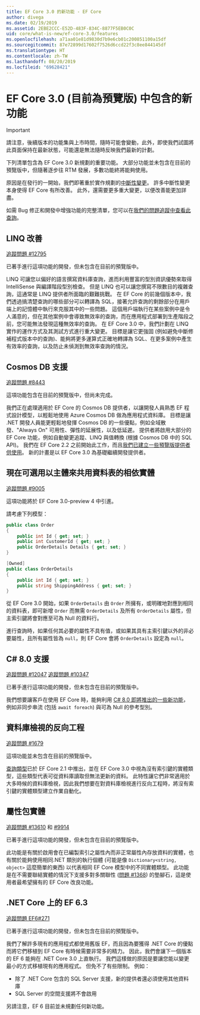 ```yaml
---
title: EF Core 3.0 的新功能 - EF Core
author: divega
ms.date: 02/19/2019
ms.assetid: 2EBE2CCC-E52D-483F-834C-8877F5EB0C0C
uid: core/what-is-new/ef-core-3.0/features
ms.openlocfilehash: a71aa01e81d9830d7b9e6cb01c200851100a15df
ms.sourcegitcommit: 87e72899d17602f7526d6ccd22f3c8ee844145df
ms.translationtype: HT
ms.contentlocale: zh-TW
ms.lasthandoff: 08/20/2019
ms.locfileid: "69628421"
---
```

# <a name="new-features-included-in-ef-core-30-currently-in-preview"></a>EF Core 3.0 (目前為預覽版) 中包含的新功能

> [!IMPORTANT]
> 請注意，後續版本的功能集與上市時間，隨時可能會變動，此外，即使我們試圖將此頁面保持在最新狀態，可能還是無法隨時反映我們最新的計劃。

下列清單包含為 EF Core 3.0 新規劃的重要功能。
大部分功能並未包含在目前的預覽版中，但隨著逐步往 RTM 發展，多數功能終將能夠使用。

原因是在發行的一開始，我們即著重於實作規劃的[中斷性變更](xref:core/what-is-new/ef-core-3.0/breaking-changes)。
許多中斷性變更本身使得 EF Core 有所改善。
此外，還需要更多重大變更，以便改善能更加詳盡。 

如需 Bug 修正和開發中增強功能的完整清單，您可以在[我們的問題追蹤中查看此查詢](https://github.com/aspnet/EntityFrameworkCore/issues?q=is%3Aopen+is%3Aissue+milestone%3A3.0.0+sort%3Areactions-%2B1-desc)。

## <a name="linq-improvements"></a>LINQ 改善 

[追蹤問題 #12795](https://github.com/aspnet/EntityFrameworkCore/issues/12795)

已著手進行這項功能的開發，但未包含在目前的預覽版中。

LINQ 可讓您以偏好的語言撰寫資料庫查詢，進而利用豐富的型別資訊優勢來取得 IntelliSense 與編譯階段型別檢查。
但是 LINQ 也可以讓您撰寫不限數目的複雜查詢，這通常是 LINQ 提供者所面臨的艱難挑戰。
在 EF Core 的前幾個版本中，我們透過搞清楚查詢的哪些部分可以轉譯為 SQL，接著允許查詢的剩餘部分在用戶端上的記憶體中執行來克服其中的一些問題。
這個用戶端執行在某些案例中是令人滿意的，但在其他案例中會導致無效率的查詢，而在應用程式部署到生產階段之前，您可能無法發現這種無效率的查詢。
在 EF Core 3.0 中，我們計劃在 LINQ 實作的運作方式及其測試方式進行重大變更。
目標是讓它更強固 (例如避免中斷修補程式版本中的查詢)、能夠將更多運算式正確地轉譯為 SQL、在更多案例中產生有效率的查詢，以及防止未偵測到無效率查詢的情況。

## <a name="cosmos-db-support"></a>Cosmos DB 支援 

[追蹤問題 #8443](https://github.com/aspnet/EntityFrameworkCore/issues/8443)

這項功能包含在目前的預覽版中，但尚未完成。 

我們正在處理適用於 EF Core 的 Cosmos DB 提供者，以讓開發人員熟悉 EF 程式設計模型，以輕鬆地使用 Azure Cosmos DB 做為應用程式資料庫。
目標是讓 .NET 開發人員能更輕鬆地發揮 Cosmos DB 的一些優點，例如全域散發、"Always On" 可用性、彈性的延展性，以及低延遲。
提供者將啟用大部分的 EF Core 功能，例如自動變更追蹤、LINQ 與值轉換 (根據 Cosmos DB 中的 SQL API)。
我們在 EF Core 2.2 之前開始此工作，而且[我們已建立一些預覽版提供者供使用](https://blogs.msdn.microsoft.com/dotnet/2018/10/17/announcing-entity-framework-core-2-2-preview-3/)。
新的計畫是以 EF Core 3.0 為基礎繼續開發提供者。 

## <a name="dependent-entities-sharing-the-table-with-the-principal-are-now-optional"></a>現在可選用以主體來共用資料表的相依實體

[追蹤問題 #9005](https://github.com/aspnet/EntityFrameworkCore/issues/9005)

這項功能將於 EF Core 3.0-preview 4 中引進。

請考慮下列模型：
```C#
public class Order
{
    public int Id { get; set; }
    public int CustomerId { get; set; }
    public OrderDetails Details { get; set; }
}

[Owned]
public class OrderDetails
{
    public int Id { get; set; }
    public string ShippingAddress { get; set; }
}
```

從 EF Core 3.0 開始，如果 `OrderDetails` 由 `Order` 所擁有，或明確地對應到相同的資料表，即可新增 `Order` 而無需 `OrderDetails` 及所有 `OrderDetails` 屬性，但主索引鍵將會對應至可為 Null 的資料行。

進行查詢時，如果任何其必要的屬性不具有值，或如果其具有主索引鍵以外的非必要屬性，且所有屬性皆為 `null`，則 EF Core 會將 `OrderDetails` 設定為 `null`。

## <a name="c-80-support"></a>C# 8.0 支援

[追蹤問題 #12047](https://github.com/aspnet/EntityFrameworkCore/issues/12047)
[追蹤問題 #10347](https://github.com/aspnet/EntityFrameworkCore/issues/10347)

已著手進行這項功能的開發，但未包含在目前的預覽版中。

我們想要讓客戶在使用 EF Core 時，能夠利用 [C# 8.0 即將推出的一些新功能](https://blogs.msdn.microsoft.com/dotnet/2018/11/12/building-c-8-0/)，例如非同步串流 (包括 `await foreach`) 與可為 Null 的參考型別。

## <a name="reverse-engineering-of-database-views"></a>資料庫檢視的反向工程

[追蹤問題 #1679](https://github.com/aspnet/EntityFrameworkCore/issues/1679)

這項功能並未包含在目前的預覽版中。

[查詢類型](xref:core/modeling/query-types)已於 EF Core 2.1 中推出，並在 EF Core 3.0 中視為沒有索引鍵的實體類型，這些類型代表可從資料庫讀取但無法更新的資料。
此特性讓它們非常適用於大多時候的資料庫檢視，因此我們想要在對資料庫檢視進行反向工程時，將沒有索引鍵的實體類型建立作業自動化。

## <a name="property-bag-entities"></a>屬性包實體

[追蹤問題 #13610](https://github.com/aspnet/EntityFrameworkCore/issues/13610) 和 [#9914](https://github.com/aspnet/EntityFrameworkCore/issues/9914)

已著手進行這項功能的開發，但未包含在目前的預覽版中。 

此功能是有關於啟用會在已編製索引之屬性內而非正常屬性內存放資料的實體，也有關於能夠使用相同.NET 類別的執行個體 (可能是像 `Dictionary<string, object>` 這麼簡單的東西) 以代表相同 EF Core 模型中的不同實體類型。
此功能是在不需要聯結實體的情況下支援多對多關聯性 ([問題 #1368](https://github.com/aspnet/EntityFrameworkCore/issues/1368)) 的墊腳石，這是使用者最希望擁有的 EF Core 改良功能。

## <a name="ef-63-on-net-core"></a>.NET Core 上的 EF 6.3

[追蹤問題 EF6#271](https://github.com/aspnet/EntityFramework6/issues/271)

已著手進行這項功能的開發，但未包含在目前的預覽版中。 

我們了解許多現有的應用程式都使用舊版 EF，而且因為要獲得 .NET Core 的優點而將它們移植到 EF Core 有時候需要非常多的精力。
因此，我們會讓下一個版本的 EF 6 能夠在 .NET Core 3.0 上直執行。
我們這樣做的原因是要讓您能以變更最小的方式移植現有的應用程式。
但免不了有些限制。 例如：
- 除了 .NET Core 包含的 SQL Server 支援，新的提供者還必須使用其他資料庫
- SQL Server 的空間支援將不會啟用

另請注意，EF 6 目前並未規劃任何新功能。
